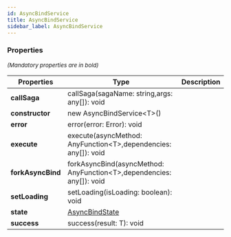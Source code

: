 ```yaml
---
id: AsyncBindService
title: AsyncBindService
sidebar_label: AsyncBindService
---
```




### Properties

<font size="2"><i>(Mandatory properties are in bold)</i></font>

| Properties | Type | Description |
| --------- | ---- | ----------- |
| **callSaga** | callSaga(sagaName: string,args: any[]): void |  |
| **constructor** | new AsyncBindService<T\>() |  |
| **error** | error(error: Error): void |  |
| **execute** | execute(asyncMethod: AnyFunction<T\>,dependencies: any[]): void |  |
| **forkAsyncBind** | forkAsyncBind(asyncMethod: AnyFunction<T\>,dependencies: any[]): void |  |
| **setLoading** | setLoading(isLoading: boolean): void |  |
| **state** | [AsyncBindState](/framework-api/interfaces/AsyncBindState.md) |  |
| **success** | success(result: T): void |  |
